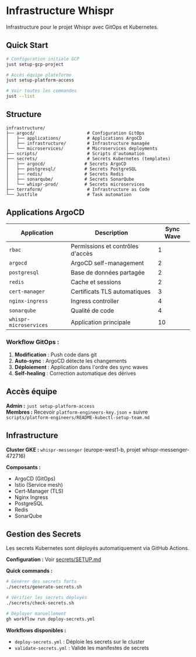 # Infrastructure Whispr

Infrastructure pour le projet Whispr avec GitOps et Kubernetes.

## Quick Start

```bash
# Configuration initiale GCP
just setup-gcp-project

# Accès équipe plateforme
just setup-platform-access

# Voir toutes les commandes
just --list
```

## Structure

```
infrastructure/
├── argocd/                    # Configuration GitOps
│   ├── applications/          # Applications ArgoCD
│   ├── infrastructure/        # Infrastructure managée
│   └── microservices/         # Microservices deployments
├── scripts/                   # Scripts d'automation
├── secrets/                   # Secrets Kubernetes (templates)
│   ├── argocd/               # Secrets ArgoCD
│   ├── postgresql/           # Secrets PostgreSQL
│   ├── redis/                # Secrets Redis
│   ├── sonarqube/            # Secrets SonarQube
│   └── whispr-prod/          # Secrets microservices
├── terraform/                 # Infrastructure as Code
└── Justfile                   # Task automation
```

## Applications ArgoCD

| Application | Description | Sync Wave |
|-------------|-------------|-----------|
| `rbac` | Permissions et contrôles d'accès | 1 |
| `argocd` | ArgoCD self-management | 2 |
| `postgresql` | Base de données partagée | 2 |
| `redis` | Cache et sessions | 2 |
| `cert-manager` | Certificats TLS automatiques | 3 |
| `nginx-ingress` | Ingress controller | 4 |
| `sonarqube` | Qualité de code | 4 |
| `whispr-microservices` | Application principale | 10 |

### Workflow GitOps :

1. **Modification** : Push code dans git
2. **Auto-sync** : ArgoCD détecte les changements
3. **Déploiement** : Application dans l'ordre des sync waves
4. **Self-healing** : Correction automatique des dérives

## Accès équipe

**Admin :** `just setup-platform-access`  
**Membres :** Recevoir `platform-engineers-key.json` + suivre `scripts/platform-engineers/README-kubectl-setup-team.md`

## Infrastructure

**Cluster GKE :** `whispr-messenger` (europe-west1-b, projet whispr-messenger-472716)

**Composants :**
- ArgoCD (GitOps)
- Istio (Service mesh)
- Cert-Manager (TLS)
- Nginx Ingress
- PostgreSQL
- Redis
- SonarQube

## Gestion des Secrets

Les secrets Kubernetes sont déployés automatiquement via GitHub Actions.

**Configuration :** Voir [secrets/SETUP.md](secrets/SETUP.md)

**Quick commands :**
```bash
# Générer des secrets forts
./secrets/generate-secrets.sh

# Vérifier les secrets déployés
./secrets/check-secrets.sh

# Déployer manuellement
gh workflow run deploy-secrets.yml
```

**Workflows disponibles :**
- `deploy-secrets.yml` : Déploie les secrets sur le cluster
- `validate-secrets.yml` : Valide les manifestes de secrets
